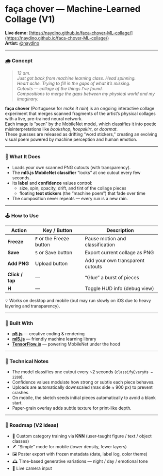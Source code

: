 # faça chover — Machine-Learned Collage (V1)

**Live demo:** [https://naydino.github.io/faca-chover-ML-collage/](https://naydino.github.io/faca-chover-ML-collage/)  
**Artist:** [@naydino](https://github.com/naydino)

---

### 🌧️ Concept

> *12 am.  
> Just got back from machine learning class. Head spinning.  
> Heart ache. Trying to fill in the gaps of what it’s missing.  
> Cutouts — collage of the things I’ve found.  
> Compositions to merge the gaps between my physical world and my imaginary.*

**faça chover** (Portuguese for *make it rain*) is an ongoing interactive collage experiment that merges scanned fragments of the artist’s physical collages with a live, pre-trained neural network.  
Each image is “seen” by the MobileNet model, which classifies it into poetic misinterpretations like *bookshop*, *hoopskirt*, or *doormat*.  
These guesses are released as drifting “word stickers,” creating an evolving visual poem powered by machine perception and human emotion.

---

### 🧠 What It Does

- Loads your own scanned PNG cutouts (with transparency).  
- The **ml5.js MobileNet classifier** “looks” at one cutout every few seconds.  
- Its **label** and **confidence** values control:
  - size, spin, opacity, drift, and tint of the collage pieces  
  - floating **text stickers** (the “machine poem”) that fade over time  
- The composition never repeats — every run is a new rain.

---

### 🕹️ How to Use

| Action | Key / Button | Description |
|--------|---------------|-------------|
| **Freeze** | `F` or the Freeze button | Pause motion and classification |
| **Save** | `S` or Save button | Export current collage as PNG |
| **Add PNG** | Upload button | Add your own transparent cutouts |
| **Click / tap** | — | “Glue” a burst of pieces |
| **H** | — | Toggle HUD info (debug view) |

💡 Works on desktop and mobile (but may run slowly on iOS due to heavy layering and transparency).

---

### 🧩 Built With

- [**p5.js**](https://p5js.org/) — creative coding & rendering  
- [**ml5.js**](https://ml5js.org/) — friendly machine learning library  
- [**TensorFlow.js**](https://www.tensorflow.org/js) — powering MobileNet under the hood

---

### 🧪 Technical Notes

- The model classifies one cutout every ~2 seconds (`classifyEveryMs = 2200`).
- Confidence values modulate how strong or subtle each piece behaves.  
- Uploads are automatically downscaled (max side ≈ 900 px) to prevent crashes.  
- On mobile, the sketch seeds initial pieces automatically to avoid a blank start.
- Paper-grain overlay adds subtle texture for print-like depth.

---

### 🧭 Roadmap (V2 ideas)

- 🎨 Custom category training via **KNN** (user-taught figure / text / object classes)  
- 🪶 “Simple” mode for mobile (lower density, fewer layers)  
- 🖼️ Poster export with frozen metadata (date, label log, color theme)  
- 🕰️ Time-based generative variations — night / day / emotional tone  
- 🌈 Live camera input
